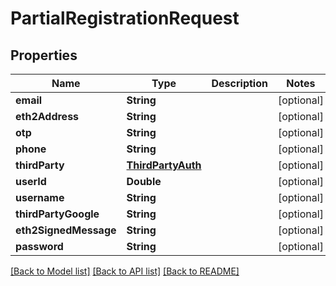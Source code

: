 # PartialRegistrationRequest

## Properties
Name | Type | Description | Notes
------------ | ------------- | ------------- | -------------
**email** | **String** |  | [optional] 
**eth2Address** | **String** |  | [optional] 
**otp** | **String** |  | [optional] 
**phone** | **String** |  | [optional] 
**thirdParty** | [**ThirdPartyAuth**](ThirdPartyAuth.md) |  | [optional] 
**userId** | **Double** |  | [optional] 
**username** | **String** |  | [optional] 
**thirdPartyGoogle** | **String** |  | [optional] 
**eth2SignedMessage** | **String** |  | [optional] 
**password** | **String** |  | [optional] 

[[Back to Model list]](../README.md#documentation-for-models) [[Back to API list]](../README.md#documentation-for-api-endpoints) [[Back to README]](../README.md)


